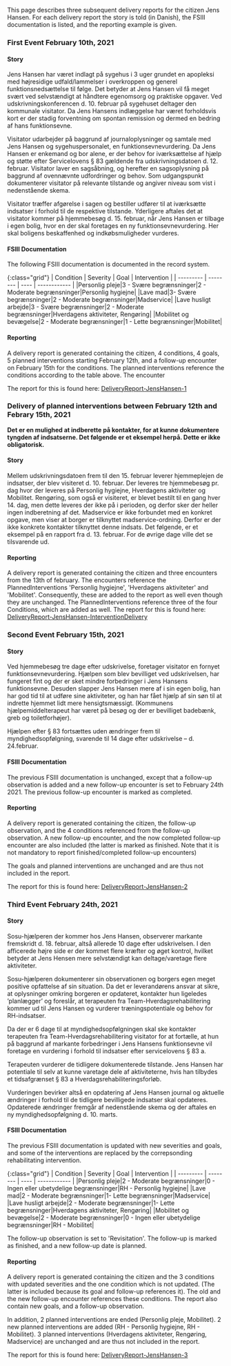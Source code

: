 This page describes three subsequent delivery reports for the citizen Jens Hansen.
For each delivery report the story is told (in Danish), the FSIII documentation is listed, and the reporting example is given.

### First Event February 10th, 2021

#### Story
Jens Hansen har været indlagt på sygehus i 3 uger grundet en apopleksi med højresidige udfald/lammelser i overkroppen og generel funktionsnedsættelse til følge.
Det betyder at Jens Hansen vil få meget svært ved selvstændigt at håndtere egenomsorg og praktiske opgaver.
Ved udskrivningskonferencen d. 10. februar på sygehuset deltager den kommunale visitator.
Da Jens Hansens indlæggelse har været forholdsvis kort er der stadig forventning om spontan remission og dermed en bedring af hans funktionsevne.

Visitator udarbejder på baggrund af journaloplysninger og samtale med Jens Hansen og sygehuspersonalet, en funktionsevnevurdering.
Da Jens Hansen er enkemand og bor alene, er der behov for iværksættelse af hjælp og støtte efter Servicelovens § 83 gældende fra udskrivningsdatoen d. 12. februar.
Visitator laver en sagsåbning, og herefter en sagsoplysning på baggrund af ovennævnte udfordringer og behov. 
Som udgangspunkt dokumenterer visitator på relevante tilstande og angiver niveau som vist i nedenstående skema. 

Visitator træffer afgørelse i sagen og bestiller udfører til at iværksætte indsatser i forhold til de respektive tilstande. Yderligere aftales det at visitator kommer på hjemmebesøg d. 15. februar, når Jens Hansen er tilbage i egen bolig, hvor en der skal foretages en ny funktionsevnevurdering. Her skal boligens beskaffenhed og indkøbsmuligheder vurderes.

#### FSIII Documentation
The following FSIII documentation is documented in the record system.

{:class="grid"}
| Condition | Severity | Goal | Intervention |
| --------- | -------- | ---- | ------------ |
|Personlig pleje|3 - Svære begrænsninger|2 - Moderate begrænsninger|Personlig hygiejne|
|Lave mad|3- Svære begrænsninger|2 - Moderate begrænsninger|Madservice|
|Lave husligt arbejde|3 - Svære begrænsninger|2 - Moderate begrænsninger|Hverdagens aktiviteter, Rengøring|
|Mobilitet og bevægelse|2 - Moderate begrænsninger|1 - Lette begrænsninger|Mobilitet|

#### Reporting
A delivery report is generated containing the citizen, 4 conditions, 4 goals, 5 planned interventions starting February 12th, and a follow-up encounter on February 15th for the conditions. The planned interventions reference the conditions according to the table above. The encounter

The report for this is found here: [DeliveryReport-JensHansen-1](Bundle-5c20b1b0-ec06-4d25-89e2-13521ebcf642.html)

### Delivery of planned interventions between February 12th and Febrary 15th, 2021
**Det er en mulighed at indberette på kontakter, for at kunne dokumentere tyngden af indsatserne. Det følgende er et eksempel herpå. Dette er ikke obligatorisk.** 

#### Story
Mellem udskrivningsdatoen frem til den 15. februar leverer hjemmeplejen de indsatser, der blev visiteret d. 10. februar. Der leveres tre hjemmebesøg pr. dag hvor der leveres på Personlig hygiejne, Hverdagens aktiviteter og Mobilitet. Rengøring, som også er visiteret, er blevet bestilt til en gang hver 14. dag, men dette leveres der ikke på i perioden, og derfor sker der heller ingen indberetning af det. Madservice er ikke forbundet med en konkret opgave, men viser at borger er tilknyttet madservice-ordning. Derfor er der ikke konkrete kontakter tilknyttet denne indsats. 
Det følgende, er et eksempel på en rapport fra d. 13. februar. For de øvrige dage ville det se tilsvarende ud.

#### Reporting
A delivery report is generated containing the citizen and three encounters from the 13th of february. The encounters reference the PlannedInterventions 'Personlig hygiejne', 'Hverdagens aktiviteter' and 'Mobilitet'. Consequently, these are added to the report as well even though they are unchanged. The PlannedInterventions reference three of the four Conditions, which are added as well.
The report for this is found here: [DeliveryReport-JensHansen-InterventionDelivery](Bundle-832c69db-98b5-4aee-ab00-c24967e89d25.html) 

### Second Event February 15th, 2021

#### Story
Ved hjemmebesøg tre dage efter udskrivelse, foretager visitator en fornyet funktionsevnevurdering.
Hjælpen som blev bevilliget ved udskrivelsen, har fungeret fint og der er sket mindre forbedringer i Jens Hansens funktionsevne.
Desuden slapper Jens Hansen mere af i sin egen bolig, han har god tid til at udføre sine aktiviteter, og han har fået hjælp af sin søn til at indrette hjemmet lidt mere hensigtsmæssigt. (Kommunens hjælpemiddelterapeut har været på besøg og der er bevilliget badebænk, greb og toiletforhøjer).

Hjælpen efter § 83 fortsættes uden ændringer frem til myndighedsopfølgning, svarende til 14 dage efter udskrivelse – d. 24.februar.

#### FSIII Documentation
The previous FSIII documentation is unchanged, except that a follow-up observation is added and a new follow-up encounter is set to February 24th 2021. The previous follow-up encounter is marked as completed.

#### Reporting
A delivery report is generated containing the citizen, the follow-up observation, and the 4 conditions referenced from the follow-up observation. A new follow-up encounter, and the now completed follow-up encounter are also included (the latter is marked as finished. Note that it is not mandatory to report finished/completed follow-up encounters)

The goals and planned interventions are unchanged and are thus not included in the report.

The report for this is found here: [DeliveryReport-JensHansen-2](Bundle-8ec154f2-1429-4a41-aca7-f900e1d3bee2.html)

### Third Event February 24th, 2021

#### Story
Sosu-hjælperen der kommer hos Jens Hansen, observerer markante fremskridt d. 18. februar, altså allerede 10 dage efter udskrivelsen.
I den afficerede højre side er der kommet flere kræfter og øget kontrol, hvilket betyder at Jens Hensen mere selvstændigt kan deltage/varetage flere aktiviteter.

Sosu-hjælperen dokumenterer sin observationen og borgers egen meget positive opfattelse af sin situation.
Da det er leverandørens ansvar at sikre, at oplysninger omkring borgeren er opdateret, kontakter hun ligeledes ’planlægger’ og foreslår, at terapeuten fra Team-Hverdagsrehabilitering kommer ud til Jens Hansen og vurderer træningspotentiale og behov for RH-indsatser.

Da der er 6 dage til at myndighedsopfølgningen skal ske kontakter terapeuten fra Team-Hverdagsrehabilitering visitator for at fortælle, at hun på baggrund af markante forbedringer i Jens Hansens funktionsevne vil foretage en vurdering i forhold til indsatser efter servicelovens § 83 a.

Terapeuten vurderer de tidligere dokumenterede tilstande. Jens Hansen har potentiale til selv at kunne varetage dele af aktiviteterne, hvis han tilbydes et tidsafgrænset § 83 a Hverdagsrehabiliteringsforløb.

Vurderingen bevirker altså en opdatering af Jens Hansen journal og aktuelle ændringer i forhold til de tidligere bevilligede indsatser skal opdateres.
Opdaterede ændringer fremgår af nedenstående skema og der aftales en ny myndighedsopfølgning d. 10. marts.

#### FSIII Documentation
The previous FSIII documentation is updated with new severities and goals, and some of the interventions are replaced by the correpsonding rehabilitating intervention.

{:class="grid"}
| Condition | Severity | Goal | Intervention |
| --------- | -------- | ---- | ------------ |
|Personlig pleje|2 - Moderate begrænsninger|0 - Ingen eller ubetydelige begrænsninger|RH - Personlig hygiejne|
|Lave mad|2 - Moderate begrænsninger|1- Lette begrænsninger|Madservice|
|Lave husligt arbejde|2 - Moderate begrænsninger|1- Lette begrænsninger|Hverdagens aktiviteter, Rengøring|
|Mobilitet og bevægelse|2 - Moderate begrænsninger|0 - Ingen eller ubetydelige begrænsninger|RH - Mobilitet|

The follow-up observation is set to 'Revisitation'. The follow-up is marked as finished, and a new follow-up date is planned.

#### Reporting
A delivery report is generated containing the citizen and the 3 conditions with updated severities and the one condition which is not updated. (The latter is included because its goal and follow-up references it). The old and the new follow-up encounter references these conditions. The report also contain new goals, and a follow-up observation.

In addition, 2 planned interventions are ended (Personlig pleje, Mobilitet). 2 new planned interventions are added (RH - Personlig hygiejne, RH - Mobilitet). 3 planned interventions (Hverdagens aktiviteter, Rengøring, Madservice) are unchanged and are thus not included in the report.

The report for this is found here: [DeliveryReport-JensHansen-3](Bundle-89071c96-e053-40d5-8873-105b7bad40f9.html)